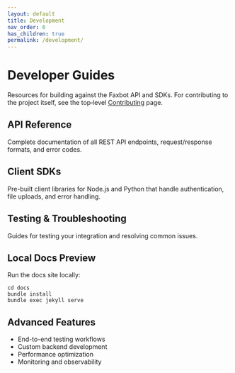 ```yaml
---
layout: default
title: Development
nav_order: 6
has_children: true
permalink: /development/
---
```


# Developer Guides

Resources for building against the Faxbot API and SDKs. For contributing to the project itself, see the top‑level [Contributing](/Faxbot/contributing/) page.

## API Reference

Complete documentation of all REST API endpoints, request/response formats, and error codes.

## Client SDKs

Pre-built client libraries for Node.js and Python that handle authentication, file uploads, and error handling.

## Testing & Troubleshooting

Guides for testing your integration and resolving common issues.

## Local Docs Preview

Run the docs site locally:

```
cd docs
bundle install
bundle exec jekyll serve
```

## Advanced Features

- End-to-end testing workflows
- Custom backend development
- Performance optimization
- Monitoring and observability
